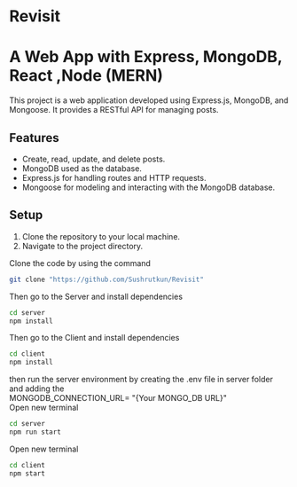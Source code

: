 # Revisit
# A Web App with Express, MongoDB, React ,Node (MERN)

This project is a web application developed using Express.js, MongoDB, and Mongoose. It provides a RESTful API for managing posts.

## Features

- Create, read, update, and delete posts.
- MongoDB used as the database.
- Express.js for handling routes and HTTP requests.
- Mongoose for modeling and interacting with the MongoDB database.

## Setup

1. Clone the repository to your local machine.
2. Navigate to the project directory.

Clone the code by using the command
```bash
git clone "https://github.com/Sushrutkun/Revisit"
```
Then go to the Server and install dependencies
```bash
cd server
npm install 
```

Then go to the Client and install dependencies
```bash
cd client
npm install 
```

then run the server environment by creating the .env file in server folder and adding the  
MONGODB_CONNECTION_URL= "{Your MONGO_DB URL}"  
Open new terminal
```bash
cd server
npm run start 
```
Open new terminal
```bash
cd client
npm start 
```


